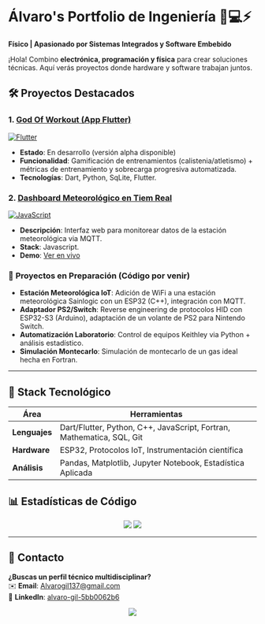 # Álvaro's Portfolio de Ingeniería 👨💻⚡  
**Físico | Apasionado por Sistemas Integrados y Software Embebido**  

¡Hola! Combino **electrónica, programación y física** para crear soluciones técnicas. Aquí verás proyectos donde hardware y software trabajan juntos.

## 🛠️ Proyectos Destacados  

### 1. [God Of Workout (App Flutter)](https://github.com/Alvaro137/god-of-workout)  
[![Flutter](https://img.shields.io/badge/Flutter-App_Móvil_Deportiva-blue?logo=flutter)](https://github.com/Alvaro137/God_of_Workout)  
- **Estado**: En desarrollo (versión alpha disponible)  
- **Funcionalidad**: Gamificación de entrenamientos (calistenia/atletismo) + métricas de entrenamiento y sobrecarga progresiva automatizada.  
- **Tecnologías**: Dart, Python, SqLite, Flutter.  

### 2. [Dashboard Meteorológico en Tiem Real](https://github.com/Alvaro137/dashboard-meteorologico)  
[![JavaScript](https://img.shields.io/badge/JavaScript-Visualización_de_Datos-yellow?logo=javascript)](https://alvaro137.github.io)  
- **Descripción**: Interfaz web para monitorear datos de la estación meteorológica via MQTT.  
- **Stack**: Javascript.  
- **Demo**: [Ver en vivo]([https://alvaro137.github.io](https://alvaro137.github.io/Sainlogic_esp32_wifi/))  

### 🚧 **Proyectos en Preparación (Código por venir)**  
- **Estación Meteorológica IoT**: Adición de WiFi a una estación meteorológica Sainlogic con un ESP32 (C++), integración con MQTT.  
- **Adaptador PS2/Switch**: Reverse engineering de protocolos HID con ESP32-S3 (Arduino), adaptación de un volante de PS2 para Nintendo Switch.  
- **Automatización Laboratorio**: Control de equipos Keithley via Python + análisis estadístico.
- **Simulación Montecarlo**: Simulación de montecarlo de un gas ideal hecha en Fortran.  

---

## 🔌 Stack Tecnológico  
| **Área**            | **Herramientas**                                                                 |
|----------------------|---------------------------------------------------------------------------------|
| **Lenguajes**        | Dart/Flutter, Python, C++, JavaScript, Fortran, Mathematica, SQL, Git         |
| **Hardware**         | ESP32, Protocolos IoT, Instrumentación científica                             |
| **Análisis**         | Pandas, Matplotlib, Jupyter Notebook, Estadística Aplicada                    |

## 📊 Estadísticas de Código  
<div align="center">  
  <img src="https://github-readme-stats.vercel.app/api?username=Alvaro137&show_icons=true&theme=dark&hide_border=true"/>  
  <img src="https://github-readme-stats.vercel.app/api/top-langs/?username=Alvaro137&layout=compact&theme=dark&hide_border=true"/>  
</div>  

---

## 📩 Contacto  
**¿Buscas un perfil técnico multidisciplinar?**  
✉️ **Email**: [Alvarogil137@gmail.com](mailto:Alvarogil137@gmail.com)  
💼 **LinkedIn**: [alvaro-gil-5bb0062b6](linkedin.com/in/alvaro-gil-5bb0062b6)  

<p align="center">
  <img src="https://capsule-render.vercel.app/api?type=waving&color=gradient&height=80&section=footer"/>
</p>
